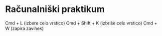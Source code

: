 # Računalniški praktikum
Cmd + L (izbere celo vrstico)
Cmd + Shift + K (izbriše celo vrstico)
Cmd + W (zapira zavihek)
